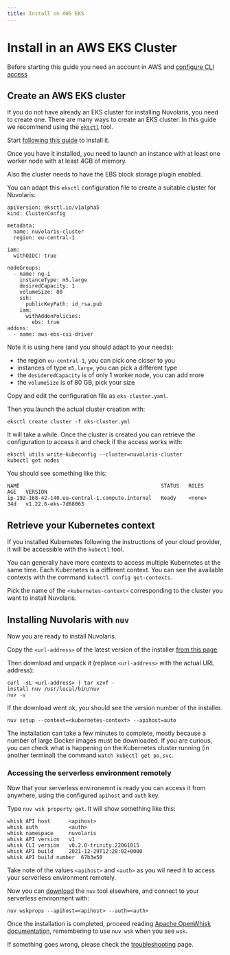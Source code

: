 ```yaml
---
title: Install on AWS EKS
---
```


 # Install in an AWS EKS Cluster

Before starting this guide you need an account in AWS and [configure CLI access](https://docs.aws.amazon.com/cli/latest/userguide/cli-chap-configure.html)

## Create an AWS EKS cluster 

If you do not have already an EKS cluster for installing Nuvolaris, you need to create one. There are many ways to create an EKS cluster. In this guide we recommend using the [`eksctl`](httsp://eksctl.io) tool.

Start [following this guide](https://docs.aws.amazon.com/eks/latest/userguide/eksctl.html) to install it.

Once you have it installed, you need to launch an instance with at least one worker node with at least 4GB of memory.

Also the cluster needs to have the EBS block storage plugin enabled.

You can adapt this `eksctl` configuration file to create a suitable cluster for Nuvolaris:

```
apiVersion: eksctl.io/v1alpha5
kind: ClusterConfig

metadata:
  name: nuvolaris-cluster
  region: eu-central-1

iam:
  withOIDC: true

nodeGroups:
  - name: ng-1 
    instanceType: m5.large  
    desiredCapacity: 1
    volumeSize: 80
    ssh:
      publicKeyPath: id_rsa.pub
    iam:
      withAddonPolicies:
        ebs: true
addons:
  - name: aws-ebs-csi-driver
```

Note it is using here (and you should adapt to your needs):

- the region `eu-central-1`, you can pick one closer to you
- instances of type `m5.large`, you can pick a different type
- the `desideredCapacity` is of only 1 worker node, you can add more
- the `volumeSize` is of 80 GB, pick your size

Copy and edit the configuration file as `eks-cluster.yaml`.

Then you launch the actual cluster creation with:

```
eksctl create cluster -f eks-cluster.yml 
```

It will take a while. Once the cluster is created you can retrieve the configuration to access it and check if the access works with:

```
eksctl utils write-kubeconfig --cluster=nuvolaris-cluster
kubectl get nodes
```

You should see something like this:

```
NAME                                              STATUS   ROLES    AGE   VERSION
ip-192-168-42-140.eu-central-1.compute.internal   Ready    <none>   34d   v1.22.6-eks-7d68063
```

## Retrieve your Kubernetes context

If you installed Kubernetes following the instructions of your cloud provider, it will be accessible with the `kubectl` tool. 

You can generally have more contexts to access multiple Kubernetes at the same time. Each Kubernetes is a different context. You can see the available contexts with the command `kubectl config get-contexts`.

Pick the name of the `<kubernetes-context>` corresponding to the cluster you want to install Nuvolaris.

## Installing Nuvolaris with `nuv`

Now you are ready to install Nuvolaris.

Copy the `<url-address>` of the latest version of the installer [from this page](https://github.com/nuvolaris/nuvolaris/releases).

Then download and unpack it (replace `<url-address>` with the actual URL address):

```
curl -sL <url-address> | tar xzvf -
install nuv /usr/local/bin/nuv
nuv -v
```

If the download went ok, you should see the version number of the installer.


```
nuv setup --context=<kubernetes-context> --apihost=auto
```

The installation can take a few minutes to complete, mostly because a number of large Docker images must be downloaded. If you are curious, you can check what is happening on the Kubernetes cluster running (in another terminal) the command `watch kubectl get po,svc`.

### Accessing the serverless environment remotely

Now that your serverless environemnt is ready you can access it from anywhere, using the configured `apihost` and `auth` key.

Type `nuv wsk property get`. It will show something like this:

```
whisk API host		<apihost>
whisk auth		    <auth>
whisk namespace		nuvolaris
whisk API version	v1
whisk CLI version	v0.2.0-trinity.22061015
whisk API build		2021-12-29T12:28:02+0000
whisk API build number	67b3e50
```

Take note of the values `<apihost>` and `<auth>` as you wil need it to access your serverless environment remotely.

Now you can [download](https://github.com/nuvolaris/nuvolaris/releases) the `nuv` tool elsewhere, and connect to your serverless environment with:

```
nuv wskprops --apihost=<apihost> --auth=<auth>
```

Once the installation is completed, proceed reading [Apache OpenWhisk documentation](https://openwhisk.apache.org/documentation.html), remembering to use `nuv wsk` when you see `wsk`.

If something goes wrong, please check the [troubleshooting](troubleshooting.md) page.
